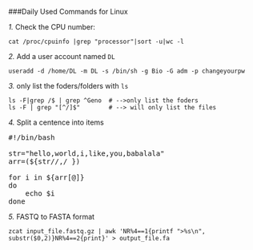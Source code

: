 ###Daily Used Commands for Linux

*1.* Check the CPU number: 

	cat /proc/cpuinfo |grep "processor"|sort -u|wc -l

*2.* Add a user account named `DL`
	
	useradd -d /home/DL -m DL -s /bin/sh -g Bio -G adm -p changeyourpw

*3.* only list the foders/folders with `ls`
	
	ls -F|grep /$ | grep ^Geno  # -->only list the foders
	ls -F | grep "[^/]$" 		# --> will only list the files
	
*4.* Split a centence into items
<pre>
#!/bin/bash

str="hello,world,i,like,you,babalala"
arr=(${str//,/ })

for i in ${arr[@]}
do
    echo $i
done
</pre>

*5.* FASTQ to FASTA format

	zcat input_file.fastq.gz | awk 'NR%4==1{printf ">%s\n", substr($0,2)}NR%4==2{print}' > output_file.fa
